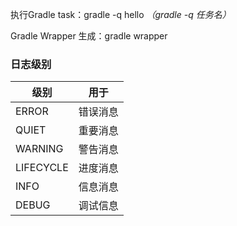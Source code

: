 执行Gradle task：gradle -q hello *（gradle -q 任务名）*

Gradle Wrapper 生成：gradle wrapper

### 日志级别

|级别|用于|
|---|---|
|ERROR|错误消息|
|QUIET|重要消息|
|WARNING|警告消息|
|LIFECYCLE|进度消息|
|INFO|信息消息|
|DEBUG|调试信息|
